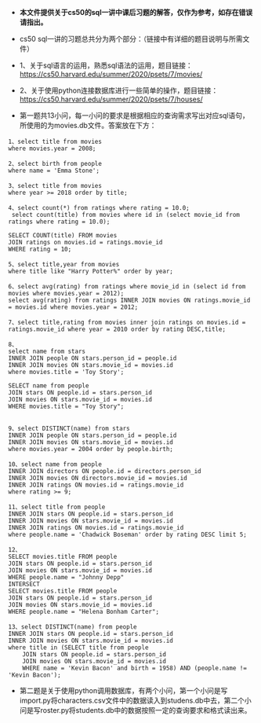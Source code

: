 
* **本文件提供关于cs50的sql一讲中课后习题的解答，仅作为参考，如存在错误请指出。**

* cs50 sql一讲的习题总共分为两个部分：（链接中有详细的题目说明与所需文件）
* 1、关于sql语言的运用，熟悉sql语法的运用，题目链接：https://cs50.harvard.edu/summer/2020/psets/7/movies/ 
* 2、关于使用python连接数据库进行一些简单的操作，题目链接：https://cs50.harvard.edu/summer/2020/psets/7/houses/
* 第一题共13小问，每一小问的要求是根据相应的查询需求写出对应sql语句，所使用的为movies.db文件。答案放在下方：
```
1、select title from movies 
where movies.year = 2008;

2、select birth from people 
where name = 'Emma Stone';

3、select title from movies 
where year >= 2018 order by title;

4、select count(*) from ratings where rating = 10.0;
 select count(title) from movies where id in (select movie_id from ratings where rating = 10.0);

SELECT COUNT(title) FROM movies
JOIN ratings on movies.id = ratings.movie_id
WHERE rating = 10;

5、select title,year from movies 
where title like "Harry Potter%" order by year;

6、select avg(rating) from ratings where movie_id in (select id from movies where movies.year = 2012);
select avg(rating) from ratings INNER JOIN movies ON ratings.movie_id = movies.id where movies.year = 2012;

7、select title,rating from movies inner join ratings on movies.id = ratings.movie_id where year = 2010 order by rating DESC,title;

8、  
select name from stars 
INNER JOIN people ON stars.person_id = people.id
INNER JOIN movies ON stars.movie_id = movies.id
where movies.title = 'Toy Story';
  
SELECT name from people
JOIN stars ON people.id = stars.person_id
JOIN movies ON stars.movie_id = movies.id
WHERE movies.title = "Toy Story";


9、select DISTINCT(name) from stars 
INNER JOIN people ON stars.person_id = people.id
INNER JOIN movies ON stars.movie_id = movies.id
where movies.year = 2004 order by people.birth;

10、select name from people 
INNER JOIN directors ON people.id = directors.person_id 
INNER JOIN movies ON directors.movie_id = movies.id 
INNER JOIN ratings ON movies.id = ratings.movie_id 
where rating >= 9;

11、select title from people 
INNER JOIN stars ON people.id = stars.person_id 
INNER JOIN movies ON stars.movie_id = movies.id 
INNER JOIN ratings ON movies.id = ratings.movie_id 
where people.name = 'Chadwick Boseman' order by rating DESC limit 5;

12、
SELECT movies.title FROM people
JOIN stars ON people.id = stars.person_id
JOIN movies ON stars.movie_id = movies.id
WHERE people.name = "Johnny Depp"
INTERSECT
SELECT movies.title FROM people
JOIN stars ON people.id = stars.person_id
JOIN movies ON stars.movie_id = movies.id
WHERE people.name = "Helena Bonham Carter";

13、select DISTINCT(name) from people 
INNER JOIN stars ON people.id = stars.person_id 
INNER JOIN movies ON stars.movie_id = movies.id 
where title in (SELECT title from people 
	JOIN stars ON people.id = stars.person_id 
	JOIN movies ON stars.movie_id = movies.id 
	WHERE name = 'Kevin Bacon' and birth = 1958) AND (people.name != 'Kevin Bacon');
```
* 第二题是关于使用python调用数据库，有两个小问，第一个小问是写import.py将characters.csv文件中的数据读入到studens.db中去，第二个小问是写roster.py将students.db中的数据按照一定的查询要求和格式读出来。

